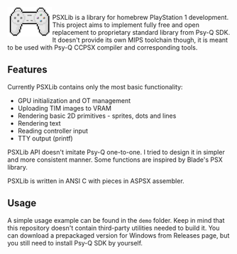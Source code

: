 <img align="left" alt="controller" src="https://github.com/gecko0307/psxlib/raw/master/media/controller.png" height="66" />

PSXLib is a library for homebrew PlayStation 1 development. This project aims to implement fully free and open replacement to proprietary standard library from Psy-Q SDK. It doesn't provide its own MIPS toolchain though, it is meant to be used with Psy-Q CCPSX compiler and corresponding tools.

## Features

Currently PSXLib contains only the most basic functionality:

- GPU initialization and OT management
- Uploading TIM images to VRAM
- Rendering basic 2D primitives - sprites, dots and lines
- Rendering text
- Reading controller input
- TTY output (printf)

PSXLib API doesn't imitate Psy-Q one-to-one. I tried to design it in simpler and more consistent manner. Some functions are inspired by Blade's PSX library.

PSXLib is written in ANSI C with pieces in ASPSX assembler.

## Usage
A simple usage example can be found in the `demo` folder. Keep in mind that this repository doesn't contain third-party utilities needed to build it. You can download a prepackaged version for Windows from Releases page, but you still need to install Psy-Q SDK by yourself.
